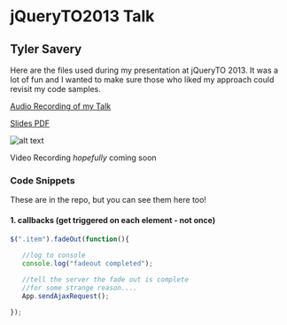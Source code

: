 # jQueryTO2013 Talk
## Tyler Savery

Here are the files used during my presentation at jQueryTO 2013. It was a lot of fun and I wanted to make sure those who liked my approach could revisit my code samples. 

[Audio Recording of my Talk](https://soundcloud.com/tylersavery/jquery-to-2013-talk)

[Slides PDF](https://github.com/tylersavery/jQueryTO2013/slides.pdf)

![alt text](https://github.com/tylersavery/jQueryTO2013/photo.jpg "Photo of me presenting!")

Video Recording *hopefully* coming soon


### Code Snippets
These are in the repo, but you can see them here too!

#### 1. callbacks (get triggered on each element - not once)
 ```javascript
$(".item").fadeOut(function(){
	
	//log to console
	console.log("fadeout completed");

	//tell the server the fade out is complete
	//for some strange reason....
	App.sendAjaxRequest();

});
 ```